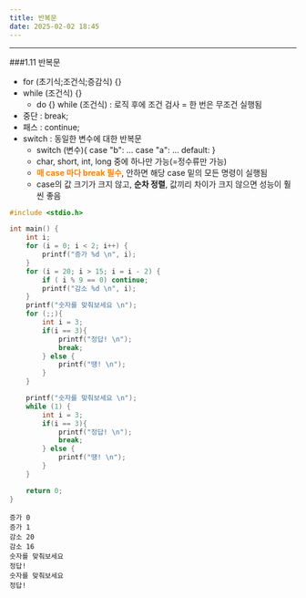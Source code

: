 ```yaml
---
title: 반복문
date: 2025-02-02 18:45
---
```

---
###1.11 반복문
* for (초기식;조건식;증감식) {}
* while (조건식) {}
  * do {} while (조건식) : 로직 후에 조건 검사 = 한 번은 무조건 실행됨
* 중단 : break;
* 패스 : continue;
* switch : 동일한 변수에 대한 반복문
  * switch (변수){ case "b": ... case "a": ... default: }
  * char, short, int, long 중에 하나만 가능(=정수류만 가능)
  * <font color = 'ff8000'>**매 case 마다 break 필수**</font>, 안하면 해당 case 밑의 모든 명령이 실행됨
  * case의 값 크기가 크지 않고, **순차 정렬**, 값끼리 차이가 크지 않으면 성능이 훨씬 좋음

```c
#include <stdio.h>

int main() {
    int i;
    for (i = 0; i < 2; i++) {
        printf("증가 %d \n", i);
    }
    for (i = 20; i > 15; i = i - 2) {
        if ( i % 9 == 0) continue;
        printf("감소 %d \n", i);
    }
    printf("숫자를 맞춰보세요 \n");
    for (;;){
        int i = 3;
        if(i == 3){
            printf("정답! \n");
            break;
        } else {
            printf("땡! \n");
        }
    }

    printf("숫자를 맞춰보세요 \n");
    while (1) {
        int i = 3;
        if(i == 3){
            printf("정답! \n");
            break;
        } else {
            printf("땡! \n");
        }
    }

    return 0;
}
```

```text
증가 0 
증가 1 
감소 20 
감소 16 
숫자를 맞춰보세요 
정답! 
숫자를 맞춰보세요 
정답! 
```